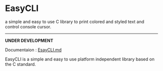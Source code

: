 # EasyCLI
 a simple and easy to use C library to print colored and styled text and control console cursor.

---------

**UNDER DEVELOPMENT**

Documentaion : [EsayCLI.md](doc/EasyCLI.md)

EasyCLI is a simple and easy to use platform independent library based 
on the C standard.
